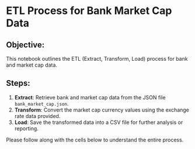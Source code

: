 # ETL Process for Bank Market Cap Data

## Objective:
This notebook outlines the ETL (Extract, Transform, Load) process for bank and market cap data.

## Steps:
1. **Extract**: Retrieve bank and market cap data from the JSON file `bank_market_cap.json`.
2. **Transform**: Convert the market cap currency values using the exchange rate data provided.
3. **Load**: Save the transformed data into a CSV file for further analysis or reporting.

Please follow along with the cells below to understand the entire process.
